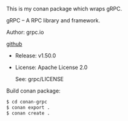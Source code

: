 This is my conan package which wraps gRPC.

gRPC – A RPC library and framework.

Author: grpc.io

[github](https://github.com/grpc/grpc)

* Release: v1.50.0

* License: Apache License 2.0

    See: grpc/LICENSE 

Build conan package:
```bash
$ cd conan-grpc
$ conan export .
$ conan create .
```
